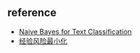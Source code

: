 ## reference

- [Naive Bayes for Text Classification](https://zhuanlan.zhihu.com/p/33509773)
- [经验风险最小化](https://zhuanlan.zhihu.com/p/35155249)
